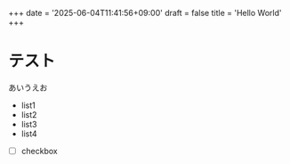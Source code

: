 +++
date = '2025-06-04T11:41:56+09:00'
draft = false
title = 'Hello World'
+++
# テスト

あいうえお

- list1
- list2
- list3
- list4

- [ ] checkbox

